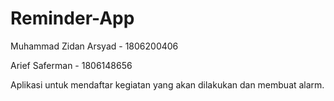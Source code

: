 # Reminder-App

Muhammad Zidan Arsyad - 1806200406

Arief Saferman - 1806148656

Aplikasi untuk mendaftar kegiatan yang akan dilakukan dan membuat alarm.
